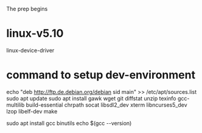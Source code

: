 The prep begins

# linux-v5.10
linux-device-driver

# command to setup dev-environment
echo "deb http://ftp.de.debian.org/debian sid main" >> /etc/apt/sources.list
sudo apt update
sudo apt install gawk wget git diffstat unzip texinfo gcc-multilib build-essential chrpath socat libsdl2_dev xterm libncurses5_dev lzop libelf-dev make

sudo apt install gcc binutils
echo $(gcc --version)

